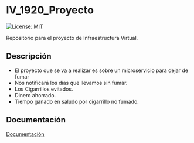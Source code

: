 # IV_1920_Proyecto
[![License: MIT](https://img.shields.io/badge/License-MIT-yellow.svg)](https://opensource.org/licenses/MIT)

Repositorio para el proyecto de Infraestructura Virtual.
## Descripción
- El proyecto que se va a realizar es sobre un microservicio para dejar de fumar
- Nos notificará los días que llevamos sin fumar.
- Los Cigarrillos evitados.
- Dinero ahorrado.
- Tiempo ganado en saludo por cigarrillo no fumado.
  
## Documentación

[Documentación](https://github.com/juaneml/IV_1920_Proyecto/tree/master/doc)
